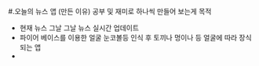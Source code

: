 #.오늘의 뉴스 앱 
(만든 이유) 공부 및 재미로 하나씩 만들어 보는게 목적
- 현재 뉴스 그날 그날 뉴스 실시간 업데이트
- 파이어 베이스를 이용한 얼굴 눈코볼등 인식 후 토끼나 멍이나 등 얼굴에 따라 장식 되는 앱 
- 


